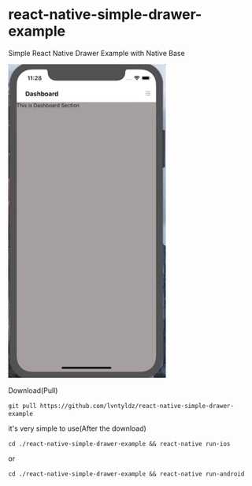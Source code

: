 # react-native-simple-drawer-example
Simple React Native Drawer Example with Native Base

<img width="320px"  src="https://github.com/lvntyldz/react-native-simple-drawer-example/blob/master/images/drawer.gif?raw=true" />


Download(Pull)
```
git pull https://github.com/lvntyldz/react-native-simple-drawer-example
```

it's very simple to use(After the download)
```
cd ./react-native-simple-drawer-example && react-native run-ios
```
or

```
cd ./react-native-simple-drawer-example && react-native run-android
```

